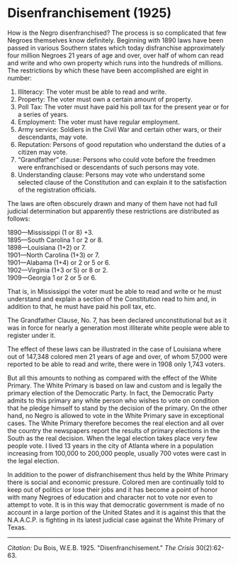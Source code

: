 # Disenfranchisement (1925)


How is the Negro disenfranchised? The process is so complicated that few Negroes themselves know definitely. Beginning with 1890 laws have been passed in various Southern states which today disfranchise approximately four million Negroes 21 years of age and over, over half of whom can read and write and who own property which runs into the hundreds of millions. The restrictions by which these have been accomplished are eight in number:
1. Illiteracy: The voter must be able to read and write.
2. Property: The voter must own a certain amount of property.
3. Poll Tax: The voter must have paid his poll tax for the present year or for a series of years.
4. Employment: The voter must have regular employment.
5. Army service: Soldiers in the Civil War and certain other wars, or their descendants, may vote.
6. Reputation: Persons of good reputation who understand the duties of a citizen may vote.
7. “Grandfather” clause: Persons who could vote before the freedmen were enfranchised or descendants of such persons may vote.
8. Understanding clause: Persons may vote who understand some selected clause of the Constitution and can explain it to the satisfaction of the registration officials.

The laws are often obscurely drawn and many of them have not had full judicial determination but apparently these restrictions are distributed as follows:

1890—Mississippi (1 or 8) +3.    
1895—South Carolina 1 or 2 or 8.    
1898—Louisiana (1+2) or 7.    
1901—North Carolina (1+3) or 7.    
1901—Alabama (1+4) or 2 or 5 or 6.    
1902—Virginia (1+3 or 5) or 8 or 2.    
1909—Georgia 1 or 2 or 5 or 6.    

That is, in Mississippi the voter must be able to read and write or he must understand and explain a section of the Constitution read to him and, in addition to that, he must have paid his poll tax, etc.

The Grandfather Clause, No. 7, has been declared unconstitutional but as it was in force for nearly a generation most illiterate white people were able to register under it.

The effect of these laws can be illustrated in the case of Louisiana where out of 147,348 colored men 21 years of age and over, of whom 57,000 were reported to be able to read and write, there were in 1908 only 1,743 voters.

But all this amounts to nothing as compared with the effect of the White Primary. The White Primary is based on law and custom and is legally the primary election of the Democratic Party. In fact, the Democratic Party admits to this primary any white person who wishes to vote on condition that he pledge himself to stand by the decision of the primary. On the other hand, no Negro is allowed to vote in the White Primary save in exceptional cases. The White Primary therefore becomes the real election and all over the country the newspapers report the results of primary elections in the South as the real decision. When the legal election takes place very few people vote. I lived 13 years in the city of Atlanta where in a population increasing from 100,000 to 200,000 people, usually 700 votes were cast in the legal election.

In addition to the power of disfranchisement thus held by the White Primary there is social and economic pressure. Colored men are continually told to keep out of politics or lose their jobs and it has become a point of honor with many Negroes of education and character not to vote nor even to attempt to vote. It is in this way that democratic government is made of no account in a large portion of the United States and it is against this that the N.A.A.C.P. is fighting in its latest judicial case against the White Primary of Texas.

_________________
*Citation:* Du Bois, W.E.B. 1925. "Disenfranchisement." *The Crisis*  30(2):62-63.
